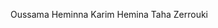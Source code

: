 Oussama Heminna <heminnaoussama at gmail.com>
Karim Hemina <Karimhemina16 at gmail.com>
﻿Taha Zerrouki <taha dot zerrouki at gmail.com>

